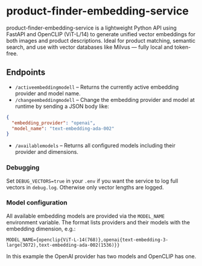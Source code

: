 # product-finder-embedding-service
product-finder-embedding-service is a lightweight Python API using FastAPI and OpenCLIP (ViT-L/14) to generate unified vector embeddings for both images and product descriptions. Ideal for product matching, semantic search, and use with vector databases like Milvus — fully local and token-free.

## Endpoints

- `/activeembeddingmodell` – Returns the currently active embedding provider and model name.
- `/changeembeddingmodell` – Change the embedding provider and model at runtime by sending a JSON body like:

```json
{
  "embedding_provider": "openai",
  "model_name": "text-embedding-ada-002"
}
```

- `/availablemodels` – Returns all configured models including their provider and dimensions.

### Debugging

Set `DEBUG_VECTORS=true` in your `.env` if you want the service to log full
vectors in `debug.log`. Otherwise only vector lengths are logged.

### Model configuration

All available embedding models are provided via the `MODEL_NAME` environment variable. The format lists providers and their models with the embedding dimension, e.g.:

```
MODEL_NAME={openclip{ViT-L-14(768)},openai{text-embedding-3-large(3072),text-embedding-ada-002(1536)}}
```

In this example the OpenAI provider has two models and OpenCLIP has one.

